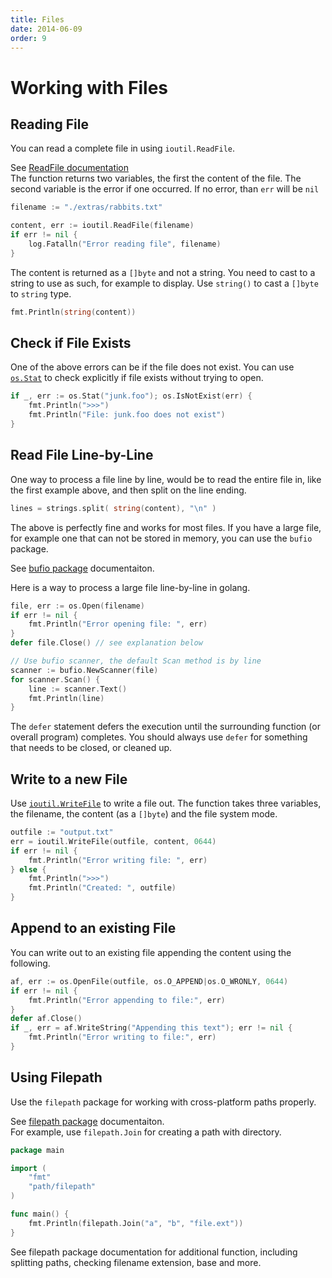 ```yaml
---
title: Files
date: 2014-06-09
order: 9
---
```


# Working with Files

## Reading File

You can read a complete file in using `ioutil.ReadFile`. <div class="sidenote">See [ReadFile documentation](https://golang.org/pkg/io/ioutil/#ReadFile)</div> The function returns two variables, the first the content of the file. The second variable is the error if one occurred. If no error, than `err` will be `nil`

```go
filename := "./extras/rabbits.txt"

content, err := ioutil.ReadFile(filename)
if err != nil {
	log.Fatalln("Error reading file", filename)
}
```

The content is returned as a `[]byte` and not a string. You need to cast to a string to use as such, for example to display. Use `string()` to cast a `[]byte` to `string` type.

```go
fmt.Println(string(content))
```

## Check if File Exists

One of the above errors can be if the file does not exist. You can use [`os.Stat`](https://golang.org/pkg/os/#Stat) to check explicitly if file exists without trying to open.

```go
if _, err := os.Stat("junk.foo"); os.IsNotExist(err) {
	fmt.Println(">>>")
	fmt.Println("File: junk.foo does not exist")
}
```

## Read File Line-by-Line

One way to process a file line by line, would be to read the entire file in, like the first example above, and then split on the line ending.

```go
lines = strings.split( string(content), "\n" )
```

The above is perfectly fine and works for most files. If you have a  large file, for example one that can not be stored in memory, you can use the `bufio` package. <div class="sidenote">See [bufio package](https://golang.org/pkg/bufio) documentaiton.</div>

Here is a way to process a large file line-by-line in golang.

```go
file, err := os.Open(filename)
if err != nil {
	fmt.Println("Error opening file: ", err)
}
defer file.Close() // see explanation below

// Use bufio scanner, the default Scan method is by line
scanner := bufio.NewScanner(file)
for scanner.Scan() {
	line := scanner.Text()
	fmt.Println(line)
}
```

The `defer` statement defers the execution until the surrounding function (or overall program) completes. You should always use `defer` for something that needs to be closed, or cleaned up.

## Write to a new File

Use [`ioutil.WriteFile`](https://golang.org/pkg/io/ioutil/#WriteFile) to write a file out. The function takes three variables, the filename, the content (as a `[]byte`) and the file system mode.

```go
outfile := "output.txt"
err = ioutil.WriteFile(outfile, content, 0644)
if err != nil {
	fmt.Println("Error writing file: ", err)
} else {
	fmt.Println(">>>")
	fmt.Println("Created: ", outfile)
}
```

## Append to an existing File

You can write out to an existing file appending the content using the following.

```go
af, err := os.OpenFile(outfile, os.O_APPEND|os.O_WRONLY, 0644)
if err != nil {
	fmt.Println("Error appending to file:", err)
}
defer af.Close()
if _, err = af.WriteString("Appending this text"); err != nil {
	fmt.Println("Error writing to file:", err)
}
```


## Using Filepath


Use the `filepath` package for working with cross-platform paths properly. <div class="sidenote">See [filepath package](https://golang.org/pkg/path/filepath/) documentaiton.</div> For example, use `filepath.Join` for creating a path with directory.

```go
package main

import (
    "fmt"
    "path/filepath"
)

func main() {
    fmt.Println(filepath.Join("a", "b", "file.ext"))
}
```

See filepath package documentation for additional function, including splitting paths, checking filename extension, base and more.
